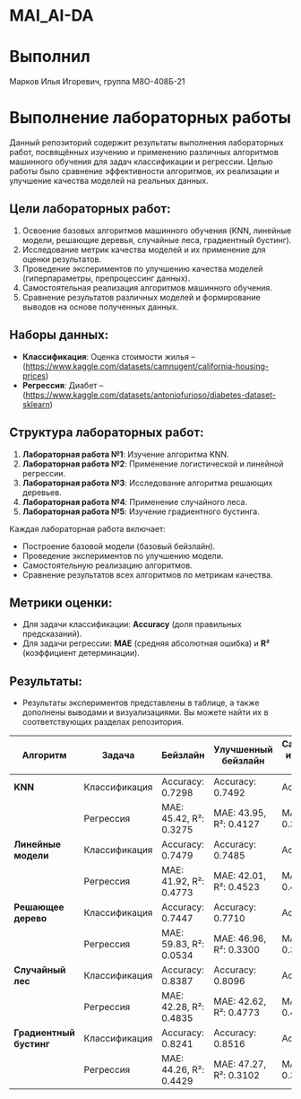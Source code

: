 # MAI_AI-DA

# Выполнил
Марков Илья Игоревич, группа М8О-408Б-21

# Выполнение лабораторных работы

Данный репозиторий содержит результаты выполнения лабораторных работ, посвящённых изучению и применению различных алгоритмов машинного обучения для задач классификации и регрессии. Целью работы было сравнение эффективности алгоритмов, их реализации и улучшение качества моделей на реальных данных.

## Цели лабораторных работ:
1. Освоение базовых алгоритмов машинного обучения (KNN, линейные модели, решающие деревья, случайные леса, градиентный бустинг).
2. Исследование метрик качества моделей и их применение для оценки результатов.
3. Проведение экспериментов по улучшению качества моделей (гиперпараметры, препроцессинг данных).
4. Самостоятельная реализация алгоритмов машинного обучения.
5. Сравнение результатов различных моделей и формирование выводов на основе полученных данных.

## Наборы данных:
- **Классификация**: Оценка стоимости жилья – (https://www.kaggle.com/datasets/camnugent/california-housing-prices)
- **Регрессия**: Диабет – (https://www.kaggle.com/datasets/antoniofurioso/diabetes-dataset-sklearn)

## Структура лабораторных работ:
1. **Лабораторная работа №1**: Изучение алгоритма KNN.
2. **Лабораторная работа №2**: Применение логистической и линейной регрессии.
3. **Лабораторная работа №3**: Исследование алгоритма решающих деревьев.
4. **Лабораторная работа №4**: Применение случайного леса.
5. **Лабораторная работа №5**: Изучение градиентного бустинга.

Каждая лабораторная работа включает:
- Построение базовой модели (базовый бейзлайн).
- Проведение экспериментов по улучшению модели.
- Самостоятельную реализацию алгоритмов.
- Сравнение результатов всех алгоритмов по метрикам качества.

## Метрики оценки:
- Для задачи классификации: **Accuracy** (доля правильных предсказаний).
- Для задачи регрессии: **MAE** (средняя абсолютная ошибка) и **R²** (коэффициент детерминации).

## Результаты:
- Результаты экспериментов представлены в таблице, а также дополнены выводами и визуализациями. Вы можете найти их в соответствующих разделах репозитория.



| **Алгоритм**         | **Задача**       | **Бейзлайн**                  | **Улучшенный бейзлайн**        | **Самостоятельная имплементация алгоритма** |
|-----------------------|------------------|-------------------------------|--------------------------------|------------------------------------|
| **KNN**              | Классификация    | Accuracy: 0.7298             | Accuracy: 0.7492              | Accuracy: 0.6891                  |
|                       | Регрессия        | MAE: 45.42, R²: 0.3275       | MAE: 43.95, R²: 0.4127        | MAE: 44.67, R²: 0.3602            |
| **Линейные модели**  | Классификация    | Accuracy: 0.7479             | Accuracy: 0.7485              | Accuracy: 0.7012                  |
|                       | Регрессия        | MAE: 41.92, R²: 0.4773       | MAE: 42.01, R²: 0.4523        | MAE: 43.15, R²: 0.4305            |
| **Решающее дерево**  | Классификация    | Accuracy: 0.7447             | Accuracy: 0.7710              | Accuracy: 0.6995                  |
|                       | Регрессия        | MAE: 59.83, R²: 0.0534      | MAE: 46.96, R²: 0.3300        | MAE: 47.94, R²: 0.3240            |
| **Случайный лес**    | Классификация    | Accuracy: 0.8387             | Accuracy: 0.8096              | Accuracy: 0.7059                  |
|                       | Регрессия        | MAE: 42.28, R²: 0.4835       | MAE: 42.62, R²: 0.4773        | MAE: 43.87, R²: 0.4696            |
| **Градиентный бустинг** | Классификация    | Accuracy: 0.8241             | Accuracy: 0.8516              | Accuracy: 0.8364                  |
|                       | Регрессия        | MAE: 44.26, R²: 0.4429       | MAE: 47.27, R²: 0.3102        | MAE: 47.14, R²: 0.3352            |

